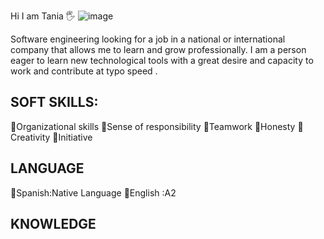 Hi I am Tania :raised_hand_with_fingers_splayed:
![image](https://github.com/TaniaTo/TaniaTo/assets/79595311/1333b4cc-d4a5-47eb-8159-6ffba6cc5436)

Software engineering looking for a job in a national or international
company that allows me to learn and grow professionally.
I am a person eager to learn new technological tools with a great desire
and capacity to work and contribute at typo speed .

**SOFT SKILLS:**
--
:rose:Organizational skills
:rose:Sense of responsibility
:rose:Teamwork
:rose:Honesty
:rose:Creativity
:rose:Initiative

**LANGUAGE**
--
:maple_leaf:Spanish:Native Language 
:maple_leaf:English :A2 

**KNOWLEDGE**
--
